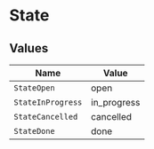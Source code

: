 # State


## Values

| Name              | Value             |
| ----------------- | ----------------- |
| `StateOpen`       | open              |
| `StateInProgress` | in_progress       |
| `StateCancelled`  | cancelled         |
| `StateDone`       | done              |